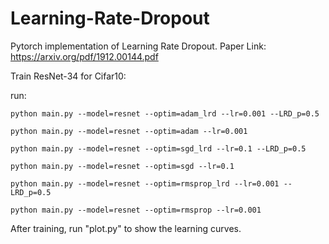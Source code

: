 # Learning-Rate-Dropout
Pytorch implementation of Learning Rate Dropout.
Paper Link: https://arxiv.org/pdf/1912.00144.pdf

Train ResNet-34 for Cifar10:

run:

    python main.py --model=resnet --optim=adam_lrd --lr=0.001 --LRD_p=0.5

    python main.py --model=resnet --optim=adam --lr=0.001

    python main.py --model=resnet --optim=sgd_lrd --lr=0.1 --LRD_p=0.5

    python main.py --model=resnet --optim=sgd --lr=0.1 

    python main.py --model=resnet --optim=rmsprop_lrd --lr=0.001 --LRD_p=0.5
    
    python main.py --model=resnet --optim=rmsprop --lr=0.001
    
After training, run "plot.py" to show the learning curves.
